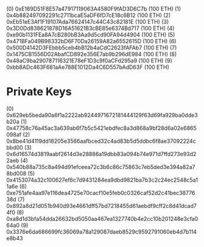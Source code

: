 (0) 0xE169D51F8E57a47917119063A4580F9fAD3D6C7b (100 ETH)
(1) 0x4b882497092291c2711bcaE5aDF6fD7cE18c6B12 (100 ETH)
(2) 0xEb51eE3Af1F19107Ada76624147c44C43c82181E (100 ETH)
(3) 0x3D0Dd838621878D16A51621B3cBE85e6374Bd717 (100 ETH)
(4) 0xe90b1131FEa8A7cB280bB3Aa9d5cd90FA94d4904 (100 ETH)
(5) 0x471BFa049B98332bD6F70Da26159A82a6552615D (100 ETH)
(6) 0x500D4142D3FEbbb5ceb4bB12b4aCdC2623fAFAb7 (100 ETH)
(7) 0x1475CB1556D02AbafCD892e356E7ab9b296dE984 (100 ETH)
(8) 0x48aC9ba290787116321E78eF1D3c9f0aCFd295a9 (100 ETH)
(9) 0xbb8ADc463F681aAe788E1012Da4C6D557bAdD63F (100 ETH)

Private Keys
==================
(0) 0x629eb5beda90a6f1a2222ab9244971672181444129f63d69fa929ba0dde3b20a
(1) 0x47758c76a45ac3a639ab6f7b5c5421ebdfec8a3d868a9bf28d6a02e6865098af
(2) 0x8be41d4119dd18205e3566aafbced32c4ad83b5d5ddbc6f8ae37092224cbbd00
(3) 0x6d16574d3819aabf2614d3e28886a19dbb83a094b74e971d7ffd273e93d22aeb
(4) 0x540b88a735c8a494d91efceea72c3b6c86c75863c7eb5ded3e394a82a78bd008
(5) 0x4153074a32c100627ef6c7d9431284ea9dbd9821ba7b3c2c24ec2548c5a11a6e
(6) 0xe751afe4aa97e116dea4725e70cacf10e5feb0c0326caf52d2c41bec3877638d
(7) 0x892a8d21d051b940d93e4661dff57bd7218455d61aebdf9cff2c8d41dcad74f0
(8) 0xa8d1d3bfa54dda26632bd5050aa467ea1327740b4e2cc10b201248e3cfa064a0
(9) 0x3376e6da686699fc36069a78a129087daeb8529c9592791060eb4d7b114e8b43